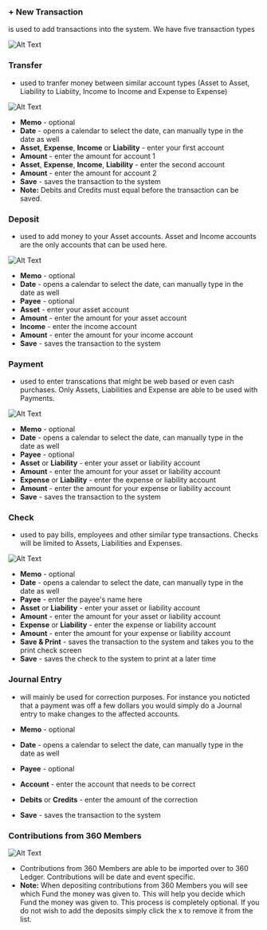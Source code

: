 ### + New Transaction
is used to add transactions into the system.  We have five transaction types

![Alt Text](images/newtransaction.JPG "")

### Transfer
- used to tranfer money between similar account types (Asset to Asset, Liability to Liabiity, Income to Income and Expense to Expense)

![Alt Text](images/transfer.JPG "")

* **Memo** - optional
* **Date** - opens a calendar to select the date, can manually type in the date as well
* **Asset**, **Expense**, **Income** or **Liability** - enter your first account
* **Amount** - enter the amount for account 1
* **Asset**, **Expense**, **Income**, **Liability** - enter the second account
* **Amount** - enter the amount for account 2
* **Save** - saves the transaction to the system
* **Note:** Debits and Credits must equal before the transaction can be saved.

### Deposit
* used to add money to your Asset accounts.  Asset and Income accounts are the only accounts that can be used here.

![Alt Text](images/deposit.JPG "")

* **Memo** - optional
* **Date** - opens a calendar to select the date, can manually type in the date as well
* **Payee** - optional
* **Asset** - enter your asset account
* **Amount** - enter the amount for your asset account
* **Income** - enter the income account
* **Amount** - enter the amount for your income account
* **Save** - saves the transaction to the system

### Payment
* used to enter transcations that might be web based or even cash purchases.  Only Assets, Liabilities and Expense are able to be used with Payments.

![Alt Text](images/payment.JPG "")

* **Memo** - optional
* **Date** - opens a calendar to select the date, can manually type in the date as well
* **Payee** - optional
* **Asset** or **Liability** - enter your asset or liability account
* **Amount** - enter the amount for your asset or liability account
* **Expense** or **Liability** - enter the expense or liability account
* **Amount** - enter the amount for your expense or liability account
* **Save** - saves the transaction to the system

### Check
* used to pay bills, employees and other similar type transactions.  Checks will be limited to Assets, Liabilities and Expenses.

![Alt Text](images/check.JPG "")

* **Memo** - optional
* **Date** - opens a calendar to select the date, can manually type in the date as well
* **Payee** - enter the payee's name here
* **Asset** or **Liability** - enter your asset or liability account
* **Amount** - enter the amount for your asset or liability account
* **Expense** or **Liability** - enter the expense or liability account
* **Amount** - enter the amount for your expense or liability account
* **Save & Print** - saves the transaction to the system and takes you to the print check screen
* **Save** - saves the check to the system to print at a later time

### Journal Entry
* will mainly be used for correction purposes.  For instance you noticted that a payment was off a few dollars you would simply do a Journal entry to make changes to the affected accounts.



* **Memo** - optional
* **Date** - opens a calendar to select the date, can manually type in the date as well
* **Payee** - optional
* **Account** - enter the account that needs to be correct
* **Debits** or **Credits** - enter the amount of the correction
* **Save** - saves the transaction to the system

### Contributions from 360 Members

![Alt Text](images/contributions360members.JPG "")

* Contributions from 360 Members are able to be imported over to 360 Ledger.   Contributions will be date and event specific.
* **Note:** When depositing contributions from 360 Members you will see which Fund the money was given to.  This will help you decide which Fund the money was given to.  This process is completely optional.  If you do not wish to add the deposits simply click the x to remove it from the list.



